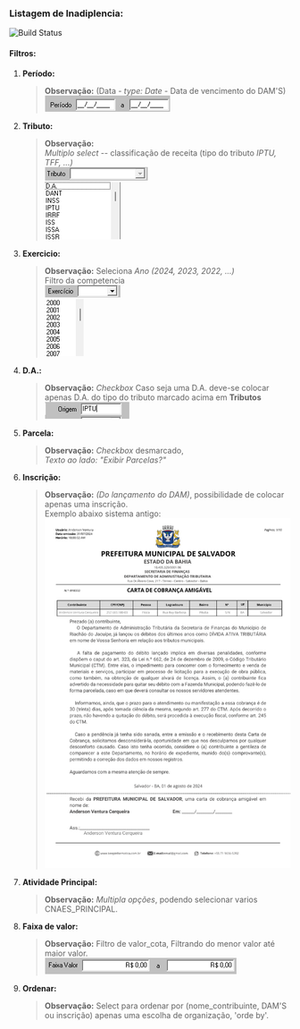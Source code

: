 ###  Listagem de Inadiplencia:
![Build Status](https://travis-ci.org/joemccann/dillinger.svg?branch=master)
#### Filtros:
1.  **Período:**
    >**Observação:** (Data - *type: Date* - Data de vencimento do DAM'S) <br>
    ![alt text](Fotos/image.png)

2.  **Tributo:**
    >**Observação:** <br>   *Multiplo* _select_ -- classificação de receita (tipo do tributo *IPTU, TFF, ...)*<br>
    ![alt text](Fotos/image-1.png)<br>
    ![alt text](Fotos/image-2.png)

3.  **Exercicio:** 
    > **Observação:** Seleciona *Ano (2024, 2023, 2022, ...)* <br>
    Filtro da competencia<br>
    ![alt text](Fotos/image-3.png)<br>
    ![alt text](Fotos/image-4.png)

4.  **D.A.:**  
    > **Observação:** *Checkbox* Caso seja uma D.A. deve-se colocar apenas D.A. do tipo do tributo marcado acima em **Tributos**<br>
    ![alt text](Fotos/image-5.png)

5.  **Parcela:** 
    >**Observação:** *Checkbox* desmarcado,<br>  *Texto ao lado:* _"Exibir Parcelas?"_<br>

6.  **Inscrição:**
    >**Observação:** *(Do lançamento do DAM)*, possibilidade de colocar apenas uma inscrição.<br> 
    Exemplo abaixo sistema antigo:<br> 
    ![alt text](image.png)
    
7.  **Atividade Principal:**
    >**Observação:** _Multipla opções_, podendo selecionar varios CNAES_PRINCIPAL. <br>

8.  **Faixa de valor:**
    > **Observação:** Filtro de valor_cota, Filtrando do menor valor até maior valor.<br>
    ![alt text](image-2.png)

9. **Ordenar:** 
    > **Observação:** Select para ordenar por (nome_contribuinte, DAM'S ou inscrição) apenas uma escolha de organização, 'orde by'.   
